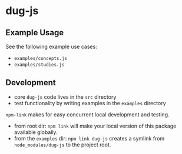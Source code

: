 # dug-js

## Example Usage

See the following example use cases:
- `examples/concepts.js`
- `examples/studies.js`

## Development

- core `dug-js` code lives in the `src` directory
- test functionality by writing examples in the `examples` directory

`npm-link` makes for easy concurrent local development and testing.
- from root dir: `npm link` will make your local version of this package available globally.
- from the `examples` dir: `npm link dug-js` creates a symlink from `node_modules/dug-js` to the project root.
